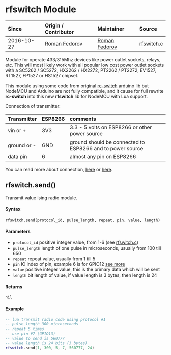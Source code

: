 # rfswitch Module
| Since  | Origin / Contributor  | Maintainer  | Source  |
| :----- | :-------------------- | :---------- | :------ |
| 2016-10-27 | [Roman Fedorov](https://github.com/ffedoroff) | [Roman Fedorov](https://github.com/ffedoroff) | [rfswitch.c](../../../app/modules/rfswitch.c)|


Module for operate 433/315Mhz devices like power outlet sockets, relays, etc.
This will most likely work with all popular low cost power outlet sockets
with a SC5262 / SC5272, HX2262 / HX2272, PT2262 / PT2272, EV1527,
RT1527, FP1527 or HS1527 chipset.

This module using some code from original [rc-switch](https://github.com/sui77/rc-switch/) arduino lib
but NodeMCU and Arduino are not fully compatible, and it cause
for full rewrite **rc-switch** into this new **rfswitch** lib for NodeMCU with Lua support.

Connection of transmitter:

| Transmitter  | ESP8266  | comments                        |
| :----------- | :------- | :------------------------------ |
| vin or + | 3V3 | 3.3 - 5 volts on ESP8266 or other power source |
| ground or - | GND | ground should be connected to ESP8266 and to power source |
| data pin | 6 | almost any pin on ESP8266 |

You can read more about connection, [here](https://alexbloggt.com/wp-content/uploads/2015/10/nodemcu_433_transmitter.png) or [here](https://alexbloggt.com/funksteckdosensteuerung-mit-esp8266/).

## rfswitch.send()
Transmit value ising radio module.

#### Syntax
`rfswitch.send(protocol_id, pulse_length, repeat, pin, value, length)`

#### Parameters
- `protocol_id` positive integer value, from 1-6 (see [rfswitch.c](../../../app/modules/rfswitch.c))
- `pulse_length` length of one pulse in microseconds, usually from 100 till 650
- `repeat` repeat value, usually from 1 till 5
- `pin` IO index of pin, example 6 is for GPIO12 [see more](../modules/gpio/)
- `value` positive integer value, this is the primary data which will be sent
- `length` bit length of value, if value length is 3 bytes, then length is 24

#### Returns
`nil`

#### Example
```lua
-- lua transmit radio code using protocol #1
-- pulse_length 300 microseconds
-- repeat 5 times
-- use pin #7 (GPIO13)
-- value to send is 560777
-- value length is 24 bits (3 bytes)
rfswitch.send(1, 300, 5, 7, 560777, 24)
```
